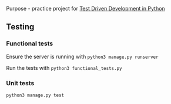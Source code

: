 Purpose - practice project for [Test Driven Development in
Python](http://chimera.labs.oreilly.com/books/1234000000754)

## Testing

### Functional tests

Ensure the server is running with `python3 manage.py runserver`

Run the tests with `python3 functional_tests.py`

### Unit tests

`python3 manage.py test`
